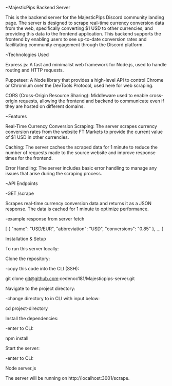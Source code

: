 ~MajesticPips Backend Server

This is the backend server for the MajesticPips Discord community landing page. The server is designed to scrape real-time currency conversion data from the web, specifically converting $1 USD to other currencies, and providing this data to the frontend application. This backend supports the frontend by enabling users to see up-to-date conversion rates and facilitating community engagement through the Discord platform.


~Technologies Used

Express.js: A fast and minimalist web framework for Node.js, used to handle routing and HTTP requests.

Puppeteer: A Node library that provides a high-level API to control Chrome or Chromium over the DevTools Protocol, used here for web scraping.

CORS (Cross-Origin Resource Sharing): Middleware used to enable cross-origin requests, allowing the frontend and backend to communicate even if they are hosted on different domains.


~Features

Real-Time Currency Conversion Scraping: The server scrapes currency conversion rates from the website FT Markets to provide the current value of $1 USD in other currencies.

Caching: The server caches the scraped data for 1 minute to reduce the number of requests made to the source website and improve response times for the frontend.

Error Handling: The server includes basic error handling to manage any issues that arise during the scraping process.

~API Endpoints

-GET /scrape

Scrapes real-time currency conversion data and returns it as a JSON response. The data is cached for 1 minute to optimize performance.

-example response from server fetch

[
  {
    "name": "USD/EUR",
    "abbreviation": "USD",
    "conversions": "0.85"
  },
  ...
]


Installation & Setup

To run this server locally:

Clone the repository:

-copy this code into the CLI (SSH):

git clone git@github.com:cedenoc181/Majesticpips-server.git

Navigate to the project directory:

-change directory to <project-directory> in CLI with input below:

cd project-directory

Install the dependencies:

-enter to CLI:

npm install

Start the server:

-enter to CLI:

Node server.js

The server will be running on http://localhost:3001/scrape.
